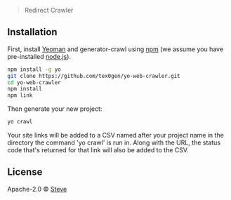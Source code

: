 > Redirect Crawler

## Installation

First, install [Yeoman](http://yeoman.io) and generator-crawl using [npm](https://www.npmjs.com/) (we assume you have pre-installed [node.js](https://nodejs.org/)).

```bash
npm install -g yo
git clone https://github.com/tex0gen/yo-web-crawler.git
cd yo-web-crawler
npm install
npm link
```

Then generate your new project:

```bash
yo crawl
```

Your site links will be added to a CSV named after your project name in the directory the command 'yo crawl' is run in. Along with the URL, the status code that's returned for that link will also be added to the CSV.


## License

Apache-2.0 © [Steve]()


[npm-image]: https://badge.fury.io/js/generator-crawl.svg
[npm-url]: https://npmjs.org/package/generator-crawl
[travis-image]: https://travis-ci.com/tex0gen/generator-crawl.svg?branch=master
[travis-url]: https://travis-ci.com/tex0gen/generator-crawl
[daviddm-image]: https://david-dm.org/tex0gen/generator-crawl.svg?theme=shields.io
[daviddm-url]: https://david-dm.org/tex0gen/generator-crawl
